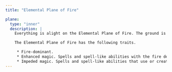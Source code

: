 ```yaml
---
title: "Elemental Plane of Fire"

plane:
  type: "inner"
  description: |
    Everything is alight on the Elemental Plane of Fire. The ground is nothing more than great, evershifting plates of compressed flame. The air ripples with the heat of continual firestorms, and the most common liquid is magma, not water. The oceans are made of liquid flame, and the mountains ooze with molten lava. Fire survives here without need for fuel or air, but flammables brought onto the plane are consumed readily.

    The Elemental Plane of Fire has the following traits.

     * Fire-dominant.
     * Enhanced magic. Spells and spell-like abilities with the fire descriptor are both maximized and enlarged (as if the Maximize Spell and Enlarge Spell had been used on them, but the spells don't require higher-level slots). Spells and spell-like abilities that are already maximized or enlarged are unaffected by this benefit.
     * Impeded magic. Spells and spell-like abilities that use or create water (including spells of the {% domain_link water %} domain and spells that summon water elementals or outsiders with the water subtype) are impeded.
---
```


